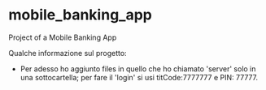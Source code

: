 # mobile_banking_app
Project of a Mobile Banking App

Qualche informazione sul progetto:
- Per adesso ho aggiunto files in quello che ho chiamato 'server' solo in una sottocartella;
 per fare il 'login' si usi titCode:7777777 e PIN: 77777.
